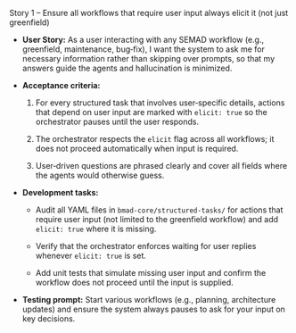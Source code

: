Story 1 – Ensure all workflows that require user input always elicit it (not just greenfield)

- **User Story:** As a user interacting with any SEMAD workflow (e.g., greenfield, maintenance, bug‑fix), I want the system to ask me for necessary information rather than skipping over prompts, so that my answers guide the agents and hallucination is minimized.
    
- **Acceptance criteria:**
    
    1. For every structured task that involves user‑specific details, actions that depend on user input are marked with `elicit: true` so the orchestrator pauses until the user responds.
        
    2. The orchestrator respects the `elicit` flag across all workflows; it does not proceed automatically when input is required.
        
    3. User‑driven questions are phrased clearly and cover all fields where the agents would otherwise guess.
        
- **Development tasks:**
    
    - Audit all YAML files in `bmad‑core/structured‑tasks/` for actions that require user input (not limited to the greenfield workflow) and add `elicit: true` where it is missing.
        
    - Verify that the orchestrator enforces waiting for user replies whenever `elicit: true` is set.
        
    - Add unit tests that simulate missing user input and confirm the workflow does not proceed until the input is supplied.
        
- **Testing prompt:** Start various workflows (e.g., planning, architecture updates) and ensure the system always pauses to ask for your input on key decisions.